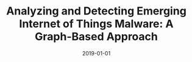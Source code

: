 ---
title: "Analyzing and Detecting Emerging Internet of Things Malware: A Graph-Based Approach"
collection: publications
permalink: /publication/2019-01-01-Analyzing-and-Detecting-Emerging-Internet-of-Things-Malware-A-Graph-Based-Approach
date: 2019-01-01
venue: 'IEEE Internet Things J.'
paperurl: 'https://doi.org/10.1109/JIOT.2019.2925929'
citation: ' Hisham Alasmary,  Aminollah Khormali,  Afsah Anwar,  Jeman Park,  Jinchun Choi,  Ahmed Abusnaina,  Amro Awad,  DaeHun Nyang,  David Mohaisen, &quot;Analyzing and Detecting Emerging Internet of Things Malware: A Graph-Based Approach.&quot; IEEE Internet Things J., 2019.'
---